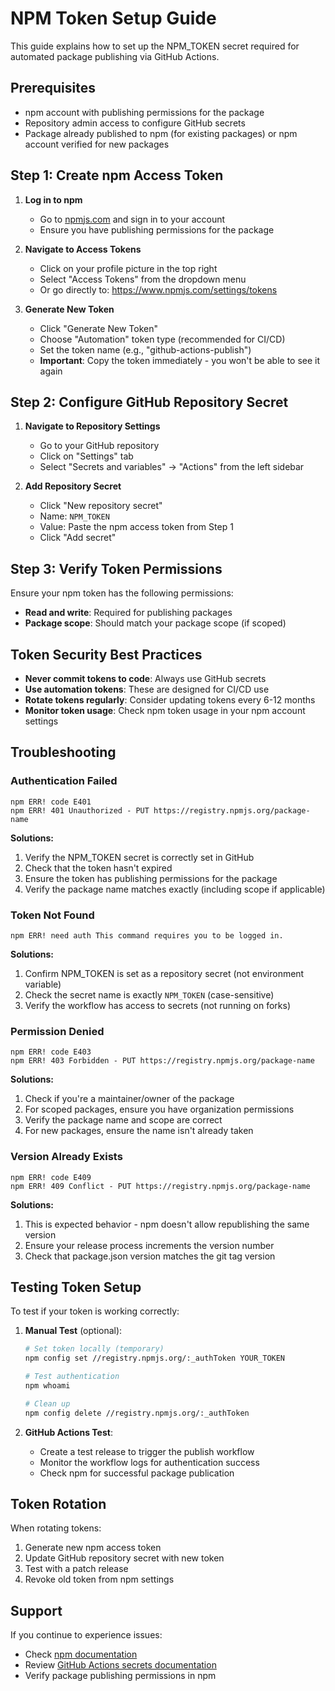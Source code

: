 # NPM Token Setup Guide

This guide explains how to set up the NPM_TOKEN secret required for automated package publishing via GitHub Actions.

## Prerequisites

- npm account with publishing permissions for the package
- Repository admin access to configure GitHub secrets
- Package already published to npm (for existing packages) or npm account verified for new packages

## Step 1: Create npm Access Token

1. **Log in to npm**
   - Go to [npmjs.com](https://www.npmjs.com) and sign in to your account
   - Ensure you have publishing permissions for the package

2. **Navigate to Access Tokens**
   - Click on your profile picture in the top right
   - Select "Access Tokens" from the dropdown menu
   - Or go directly to: https://www.npmjs.com/settings/tokens

3. **Generate New Token**
   - Click "Generate New Token"
   - Choose "Automation" token type (recommended for CI/CD)
   - Set the token name (e.g., "github-actions-publish")
   - **Important**: Copy the token immediately - you won't be able to see it again

## Step 2: Configure GitHub Repository Secret

1. **Navigate to Repository Settings**
   - Go to your GitHub repository
   - Click on "Settings" tab
   - Select "Secrets and variables" → "Actions" from the left sidebar

2. **Add Repository Secret**
   - Click "New repository secret"
   - Name: `NPM_TOKEN`
   - Value: Paste the npm access token from Step 1
   - Click "Add secret"

## Step 3: Verify Token Permissions

Ensure your npm token has the following permissions:
- **Read and write**: Required for publishing packages
- **Package scope**: Should match your package scope (if scoped)

## Token Security Best Practices

- **Never commit tokens to code**: Always use GitHub secrets
- **Use automation tokens**: These are designed for CI/CD use
- **Rotate tokens regularly**: Consider updating tokens every 6-12 months
- **Monitor token usage**: Check npm token usage in your npm account settings

## Troubleshooting

### Authentication Failed
```
npm ERR! code E401
npm ERR! 401 Unauthorized - PUT https://registry.npmjs.org/package-name
```

**Solutions:**
1. Verify the NPM_TOKEN secret is correctly set in GitHub
2. Check that the token hasn't expired
3. Ensure the token has publishing permissions for the package
4. Verify the package name matches exactly (including scope if applicable)

### Token Not Found
```
npm ERR! need auth This command requires you to be logged in.
```

**Solutions:**
1. Confirm NPM_TOKEN is set as a repository secret (not environment variable)
2. Check the secret name is exactly `NPM_TOKEN` (case-sensitive)
3. Verify the workflow has access to secrets (not running on forks)

### Permission Denied
```
npm ERR! code E403
npm ERR! 403 Forbidden - PUT https://registry.npmjs.org/package-name
```

**Solutions:**
1. Check if you're a maintainer/owner of the package
2. For scoped packages, ensure you have organization permissions
3. Verify the package name and scope are correct
4. For new packages, ensure the name isn't already taken

### Version Already Exists
```
npm ERR! code E409
npm ERR! 409 Conflict - PUT https://registry.npmjs.org/package-name
```

**Solutions:**
1. This is expected behavior - npm doesn't allow republishing the same version
2. Ensure your release process increments the version number
3. Check that package.json version matches the git tag version

## Testing Token Setup

To test if your token is working correctly:

1. **Manual Test** (optional):
   ```bash
   # Set token locally (temporary)
   npm config set //registry.npmjs.org/:_authToken YOUR_TOKEN
   
   # Test authentication
   npm whoami
   
   # Clean up
   npm config delete //registry.npmjs.org/:_authToken
   ```

2. **GitHub Actions Test**:
   - Create a test release to trigger the publish workflow
   - Monitor the workflow logs for authentication success
   - Check npm for successful package publication

## Token Rotation

When rotating tokens:

1. Generate new npm access token
2. Update GitHub repository secret with new token
3. Test with a patch release
4. Revoke old token from npm settings

## Support

If you continue to experience issues:
- Check [npm documentation](https://docs.npmjs.com/about-access-tokens)
- Review [GitHub Actions secrets documentation](https://docs.github.com/en/actions/security-guides/encrypted-secrets)
- Verify package publishing permissions in npm